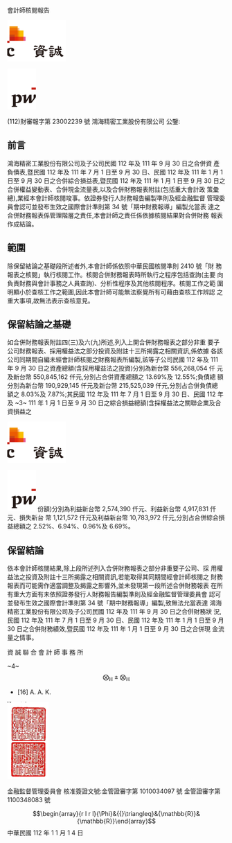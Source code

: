 會計師核閱報告

![0_image_0.png](0_image_0.png)

![0_image_1.png](0_image_1.png)

(112)財審報字第 23002239 號 鴻海精密工業股份有限公司 公鑒:

## 前言

鴻海精密工業股份有限公司及子公司民國 112 年及 111 年 9 月 30 日之合併資 產負債表,暨民國 112 年及 111 年 7 月 1 日至 9 月 30 日、民國 112 年及 111 年 1 月 1 日至 9 月 30 日之合併綜合損益表,暨民國 112 年及 111 年 1 月 1 日至 9 月 30 日之合併權益變動表、合併現金流量表,以及合併財務報表附註(包括重大會計政 策彙總),業經本會計師核閱竣事。依證券發行人財務報告編製準則及經金融監督 管理委員會認可並發布生效之國際會計準則第 34 號「期中財務報導」編製允當表 達之合併財務報表係管理階層之責任,本會計師之責任係依據核閱結果對合併財務 報表作成結論。

## 範圍

除保留結論之基礎段所述者外,本會計師係依照中華民國核閱準則 2410 號「財 務報表之核閱」執行核閱工作。核閱合併財務報表時所執行之程序包括查詢(主要 向負責財務與會計事務之人員查詢)、分析性程序及其他核閱程序。核閱工作之範 圍明顯小於查核工作之範圍,因此本會計師可能無法察覺所有可藉由查核工作辨認 之重大事項,故無法表示查核意見。

## 保留結論之基礎

如合併財務報表附註四(三)及六(九)所述,列入上開合併財務報表之部分非重 要子公司財務報表、採用權益法之部分投資及附註十三所揭露之相關資訊,係依據 各該公司同期間自編未經會計師核閱之財務報表所編製,該等子公司民國 112 年及 111 年 9 月 30 日之資產總額(含採用權益法之投資)分別為新台幣 556,268,054 仟 元及新台幣 550,845,162 仟元,分別占合併資產總額之 13.69%及 12.55%;負債總 額分別為新台幣 190,929,145 仟元及新台幣 215,525,039 仟元,分別占合併負債總 額之 8.03%及 7.87%;其民國 112 年及 111 年 7 月 1 日至 9 月 30 日、民國 112 年及
~3~
111 年 1 月 1 日至 9 月 30 日之綜合損益總額(含採權益法之關聯企業及合資損益之

![1_image_0.png](1_image_0.png)

![1_image_1.png](1_image_1.png) 份額)分別為利益新台幣 2,574,390 仟元、利益新台幣 4,917,831 仟元、損失新台 幣 1,121,572 仟元及利益新台幣 10,783,972 仟元,分別占合併綜合損益總額之 2.52%、6.94%、0.96%及 6.69%。

## 保留結論

依本會計師核閱結果,除上段所述列入合併財務報表之部分非重要子公司、採 用權益法之投資及附註十三所揭露之相關資訊,若能取得其同期間經會計師核閱之 財務報表而可能需作適當調整及揭露之影響外,並未發現第一段所述合併財務報表 在所有重大方面有未依照證券發行人財務報告編製準則及經金融監督管理委員會 認可並發布生效之國際會計準則第 34 號「期中財務報導」編製,致無法允當表達 鴻海精密工業股份有限公司及子公司民國 112 年及 111 年 9 月 30 日之合併財務狀 況,民國 112 年及 111 年 7 月 1 日至 9 月 30 日、民國 112 年及 111 年 1 月 1 日至 9 月 30 日之合併財務績效,暨民國 112 年及 111 年 1 月 1 日至 9 月 30 日之合併現 金流量之情事。

資 誠 聯 合 會 計 師 事 務 所

~4~
$$\bigotimes_{\mathbb{H}}\pm\bigotimes_{\mathbb{H}}$$
* [16] A. A. K.  

![1_image_2.png](1_image_2.png)

金融監督管理委員會 核准簽證文號:金管證審字第 1010034097 號 金管證審字第 1100348083 號

$$\begin{array}{r l r l}{\Phi}&{{}\triangleq}&{\mathbb{R}}&{\mathbb{R}}\end{array}$$
中華民國 112 年 1 1 月 1 4 日